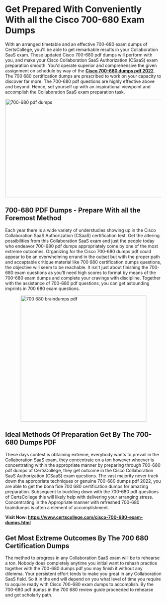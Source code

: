 <h1><strong>Get Prepared With Conveniently With all the Cisco 700-680 Exam Dumps&nbsp;</strong></h1>
<p><span style="font-weight: 400;">With an arranged timetable and an effective  700-680 exam dumps of CertsCollege, you'll be able to get remarkable results in your Collaboration SaaS exam. These updated Cisco 700-680 pdf dumps will perform with you, and make your Cisco Collaboration SaaS Authorization (CSaaS) exam preparation smooth. You'd operate superior and comprehensive the given assignment on schedule by way of the <strong><a href="https://www.certscollege.com/cisco-700-680-exam-dumps.html">Cisco 700-680 dumps pdf 2022</a></strong>. The 700 680 certification dumps are prescribed to work on your capacity to discover far more. The  700-680 pdf questions are highly effective above and beyond. Hence, set yourself up with an inspirational viewpoint and accomplish the Collaboration SaaS exam preparation task.&nbsp;</span></p>
<p><span style="font-weight: 400;"><img style="display: block; margin-left: auto; margin-right: auto;" src="https://i.ibb.co/CPDK3ps/Yellow-and-Blue-Initiative-Blog-Banner.png" alt="700-680 pdf dumps" width="559" height="315" /></span></p>
<h2><strong>700-680 PDF Dumps - Prepare With all the Foremost Method</strong></h2>
<p><span style="font-weight: 400;">Each year there is a wide variety of understudies showing up in the Cisco Collaboration SaaS Authorization (CSaaS) certification test. Get the altering possibilities from this Collaboration SaaS exam and just the people today who endeavor 700-680 pdf dumps appropriately come by one of the most extreme outcomes. Organizing for the Cisco 700-680 dumps pdf could appear to be an overwhelming errand in the outset but with the proper path and acceptable critique material like 700 680 certification dumps questions, the objective will seem to be reachable. It isn't just about finishing the 700-680 exam questions as you'll need high scores to format by means of the 700-680 exam dumps and complete your cravings with discipline. Together with the assistance of 700-680 pdf questions, you can get astounding imprints in 700 680 exam questions.</span></p>
<p><span style="font-weight: 400;"><a href="https://tinyurl.com/2p8vfpv4"><img style="display: block; margin-left: auto; margin-right: auto;" src="https://i.ibb.co/9tMrhdY/Teacher-Appreciation-Invitation.png" alt="700 680 braindumps pdf " width="404" height="404" /></a></span></p>
<h2><strong>Ideal Methods Of Preparation Get By The 700-680 Dumps PDF</strong></h2>
<p><span style="font-weight: 400;">These days contest is obtaining extreme, everybody wants to prevail in the Collaboration SaaS exam, they concentrate on a ton however whoever is concentrating within the appropriate manner by preparing through 700-680 pdf dumps of CertsCollege, they get outcome in the Cisco Collaboration SaaS Authorization (CSaaS) exam questions. The vast majority never track down the appropriate techniques or genuine 700-680 dumps pdf 2022, you are able to get the bona fide 700 680 certification dumps for amazing preparation. Subsequent to buckling down with the  700-680 pdf questions of CertsCollege this will likely help with delivering your arranging stress. Concentrating in the Appropriate manner with refreshed 700-680 braindumps is often a element of accomplishment.</span></p>
<p><span style="font-weight: 400;"><strong>Visit Now: <a href="https://www.certscollege.com/cisco-700-680-exam-dumps.html">https://www.certscollege.com/cisco-700-680-exam-dumps.html</a></strong></span></p>
<h2><strong>Get Most Extreme Outcomes By The 700 680 Certification Dumps</strong></h2>
<p><span style="font-weight: 400;">The method to progress in any Collaboration SaaS exam will be to rehearse a ton. Nobody does completely anytime you initial want to rehash practice together with the 700-680 dumps pdf you may finish it without any dilemma. Your persistent effort tends to make you great in any Collaboration SaaS field. So it in the end will depend on you what level of time you require to acquire ready with Cisco 700-680 exam dumps to accomplish. By the 700-680 pdf dumps in the 700 680 review guide proceeded to rehearse and got scholarly path.</span></p>
